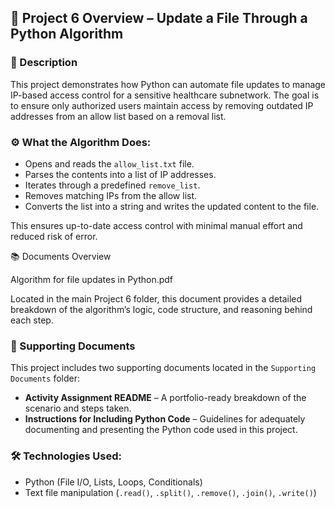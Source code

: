 ## 📂 Project 6 Overview – Update a File Through a Python Algorithm

### 🧾 Description  
This project demonstrates how Python can automate file updates to manage IP-based access control for a sensitive healthcare subnetwork. The goal is to ensure only authorized users maintain access by removing outdated IP addresses from an allow list based on a removal list.

### ⚙️ What the Algorithm Does:
- Opens and reads the `allow_list.txt` file.
- Parses the contents into a list of IP addresses.
- Iterates through a predefined `remove_list`.
- Removes matching IPs from the allow list.
- Converts the list into a string and writes the updated content to the file.

This ensures up-to-date access control with minimal manual effort and reduced risk of error.

📚 Documents Overview

Algorithm for file updates in Python.pdf

Located in the main Project 6 folder, this document provides a detailed breakdown of the algorithm’s logic, code structure, and reasoning behind each step.

### 📁 Supporting Documents
This project includes two supporting documents located in the `Supporting Documents` folder:
- **Activity Assignment README** – A portfolio-ready breakdown of the scenario and steps taken.
- **Instructions for Including Python Code** – Guidelines for adequately documenting and presenting the Python code used in this project.

### 🛠 Technologies Used:
- Python (File I/O, Lists, Loops, Conditionals)
- Text file manipulation (`.read()`, `.split()`, `.remove()`, `.join()`, `.write()`)
